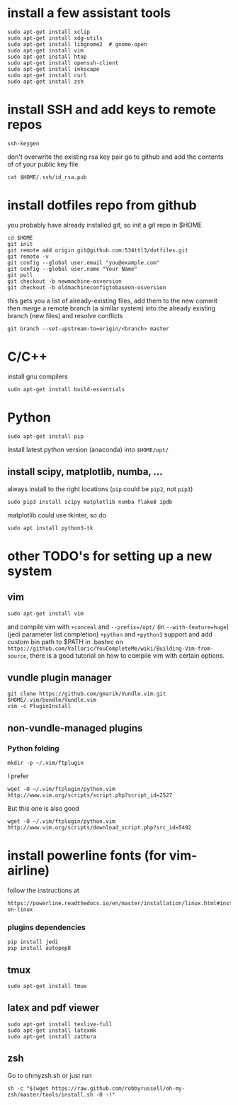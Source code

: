# install a few assistant tools
```
sudo apt-get install xclip
sudo apt-get install xdg-utils
sudo apt-get install libgnome2  # gnome-open
sudo apt-get install vim
sudo apt-get install htop
sudo apt-get install openssh-client
sudo apt-get install inkscape
sudo apt-get install curl
sudo apt-get install zsh
```
# install SSH and add keys to remote repos
```
ssh-keygen
```
don't overwrite the existing rsa key pair
go to github and add the contents of of your public key file
```
cat $HOME/.ssh/id_rsa.pub
```

# install dotfiles repo from github
you probably have already installed git, so init a git repo in $HOME
```
cd $HOME
git init
git remote add origin git@github.com:534ttl3/dotfiles.git
git remote -v
git config --global user.email "you@example.com"
git config --global user.name "Your Name"
git pull
git checkout -b newmachine-osversion
git checkout -b oldmachineconfigtobaseon-osversion
```

this gets you a list of already-existing files, add them to the new commit 
then merge a remote branch (a similar system) into 
the already existing branch (new files) and resolve conflicts

```
git branch --set-upstream-to=origin/<branch> master
```

# C/C++
install gnu compilers
```
sudo apt-get install build-essentials
```

# Python
```
sudo apt-get install pip
```
Install latest python version (anaconda) into `$HOME/opt/`

## install scipy, matplotlib, numba, ...
always install to the right locations (`pip` could be `pip2`, not `pip3`)
```
sudo pip3 install scipy matplotlib numba flake8 ipdb
```
matplotlib could use tkinter, so do
```
sudo apt install python3-tk
```

# other TODO's for setting up a new system

## vim 
```
sudo apt-get install vim
```
and compile vim with `+conceal` and `--prefix=/opt/` (in `--with-feature=huge`) (jedi parameter list completion) `+python` and `+python3` 
support and add custom bin path to $PATH in .bashrc
on `https://github.com/Valloric/YouCompleteMe/wiki/Building-Vim-from-source`,
there is a good tutorial on how to compile vim with certain options.

## vundle plugin manager
```
git clone https://github.com/gmarik/Vundle.vim.git $HOME/.vim/bundle/Vundle.vim
vim -c PluginInstall
```

## non-vundle-managed plugins
### Python folding
```
mkdir -p ~/.vim/ftplugin
```
I prefer
```
wget -O ~/.vim/ftplugin/python.vim http://www.vim.org/scripts/script.php?script_id=2527
``` 
But this one is also good
```
wget -O ~/.vim/ftplugin/python.vim http://www.vim.org/scripts/download_script.php?src_id=5492
```

# install powerline fonts (for vim-airline)
follow the instructions at 
```
https://powerline.readthedocs.io/en/master/installation/linux.html#installation-on-linux
```

### plugins dependencies
```
pip install jedi
pip install autopep8
```

## tmux
```
sudo apt-get install tmux
```
## latex and pdf viewer
```
sudo apt-get install texlive-full
sudo apt-get install latexmk
sudo apt-get install zathura
```

## zsh
Go to ohmyzsh.sh or just run
```
sh -c "$(wget https://raw.github.com/robbyrussell/oh-my-zsh/master/tools/install.sh -O -)"
```
